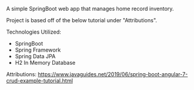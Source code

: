 A simple SpringBoot web app that manages home record inventory. 

Project is based off of the below tutorial under "Attributions".

Technologies Utilized:
- SpringBoot
- Spring Framework
- Spring Data JPA
- H2 In Memory Database






Attributions:
https://www.javaguides.net/2019/06/spring-boot-angular-7-crud-example-tutorial.html
